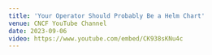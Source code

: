 ```yaml
---
title: 'Your Operator Should Probably Be a Helm Chart'
venue: CNCF YouTube Channel
date: 2023-09-06
video: https://www.youtube.com/embed/CK938sKNu4c
---
```

